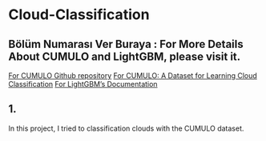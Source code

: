 
# Cloud-Classification





## Bölüm Numarası Ver Buraya : For More Details About CUMULO and LightGBM, please visit it.

[For CUMULO Github repository](https://github.com/FrontierDevelopmentLab/CUMULO)
[For CUMULO: A Dataset for Learning Cloud Classification](https://arxiv.org/abs/1911.04227)
[For LightGBM’s Documentation ](https://lightgbm.readthedocs.io/en/latest/index.html)

## 1. 

In this project, I tried to classification clouds with the CUMULO dataset.
